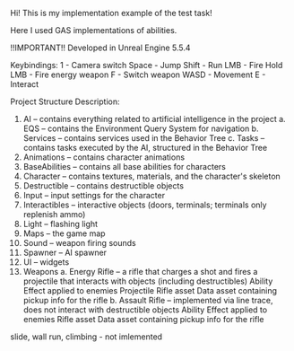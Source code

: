 Hi! This is my implementation example of the test task!

Here I used GAS implementations of abilities.

!!IMPORTANT!!
Developed in Unreal Engine 5.5.4

Keybindings:
1 - Camera switch
Space - Jump
Shift - Run
LMB - Fire
Hold LMB - Fire energy weapon
F - Switch weapon
WASD - Movement
E - Interact

Project Structure Description:

1. AI – contains everything related to artificial intelligence in the project
  a. EQS – contains the Environment Query System for navigation
  b. Services – contains services used in the Behavior Tree
  c. Tasks – contains tasks executed by the AI, structured in the Behavior Tree
2. Animations – contains character animations
3. BaseAbilities – contains all base abilities for characters
4. Character – contains textures, materials, and the character's skeleton
5. Destructible – contains destructible objects
6. Input – input settings for the character
7. Interactibles – interactive objects (doors, terminals; terminals only replenish ammo)
8. Light – flashing light
9. Maps – the game map
10. Sound – weapon firing sounds
11. Spawner – AI spawner
12. UI – widgets
13. Weapons
  a. Energy Rifle – a rifle that charges a shot and fires a projectile that interacts with objects (including destructibles)
      Ability
      Effect applied to enemies
      Projectile
      Rifle asset
      Data asset containing pickup info for the rifle
  b. Assault Rifle – implemented via line trace, does not interact with destructible objects
      Ability
      Effect applied to enemies
      Rifle asset
      Data asset containing pickup info for the rifle

slide, wall run, climbing - not imlemented
